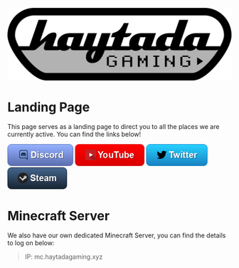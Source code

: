 ![Haytada Gaming](HaytadaGaming.png)


# Landing Page

This page serves as a landing page to direct you to all the places we are currently active. You can find the links below!

[![Discord](Discord.png)](https://discord.gg/GrQgQTS)
[![YouTube](YouTube.png)](https://www.youtube.com/channel/UCq47SvfvPnVSp7m5DLXZW7Q)
[![Twitter](Twitter.png)](https://www.twitter.com/haytadagaming)
[![Steam](Steam.png)](https://steamcommunity.com/groups/haytada)

# Minecraft Server

We also have our own dedicated Minecraft Server, you can find the details to log on below:  

> IP: mc.haytadagaming.xyz
